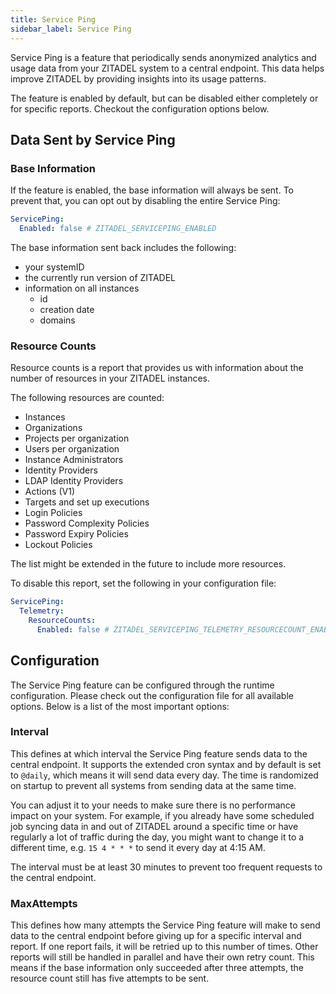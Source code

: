 ```yaml
---
title: Service Ping
sidebar_label: Service Ping 
---
```


Service Ping is a feature that periodically sends anonymized analytics and usage data from your ZITADEL system to a central endpoint.
This data helps improve ZITADEL by providing insights into its usage patterns.

The feature is enabled by default, but can be disabled either completely or for specific reports.
Checkout the configuration options below.

## Data Sent by Service Ping

### Base Information

If the feature is enabled, the base information will always be sent. To prevent that, you can opt out by disabling the entire Service Ping:

```yaml
ServicePing:
  Enabled: false # ZITADEL_SERVICEPING_ENABLED
```

The base information sent back includes the following:
- your systemID
- the currently run version of ZITADEL
- information on all instances
  - id
  - creation date
  - domains

### Resource Counts

Resource counts is a report that provides us with information about the number of resources in your ZITADEL instances.

The following resources are counted:
- Instances
- Organizations
- Projects per organization
- Users per organization
- Instance Administrators
- Identity Providers
- LDAP Identity Providers
- Actions (V1)
- Targets and set up executions
- Login Policies
- Password Complexity Policies
- Password Expiry Policies
- Lockout Policies

The list might be extended in the future to include more resources.

To disable this report, set the following in your configuration file:

```yaml
ServicePing:
  Telemetry:
    ResourceCounts:
      Enabled: false # ZITADEL_SERVICEPING_TELEMETRY_RESOURCECOUNT_ENABLED
```

## Configuration

The Service Ping feature can be configured through the runtime configuration. Please check out the configuration file
for all available options. Below is a list of the most important options:

### Interval

This defines at which interval the Service Ping feature sends data to the central endpoint. It supports the extended cron syntax
and by default is set to `@daily`, which means it will send data every day. The time is randomized on startup to prevent
all systems from sending data at the same time.

You can adjust it to your needs to make sure there is no performance impact on your system.
For example, if you already have some scheduled job syncing data in and out of ZITADEL around a specific time or have regularly a
lot of traffic during the day, you might want to change it to a different time, e.g. `15 4 * * *` to send it every day at 4:15 AM.

The interval must be at least 30 minutes to prevent too frequent requests to the central endpoint.

### MaxAttempts

This defines how many attempts the Service Ping feature will make to send data to the central endpoint before giving up
for a specific interval and report. If one report fails, it will be retried up to this number of times. 
Other reports will still be handled in parallel and have their own retry count. This means if the base information 
only succeeded after three attempts, the resource count still has five attempts to be sent. 
